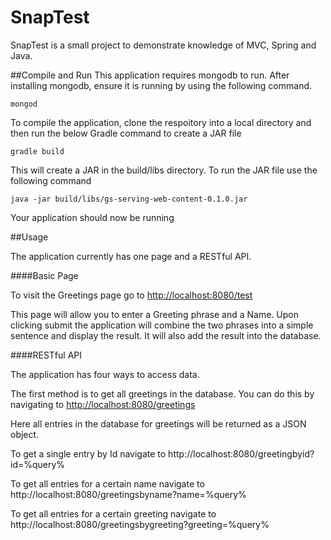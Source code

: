 # SnapTest
SnapTest is a small project to demonstrate knowledge of MVC, Spring and Java.

##Compile and Run
This application requires mongodb to run. After installing mongodb, ensure it is running by using the following command.

`mongod`

To compile the application, clone the respoitory into a local directory and then run the below Gradle command to create a JAR file

`gradle build`

This will create a JAR in the build/libs directory. To run the JAR file use the following command

```java -jar build/libs/gs-serving-web-content-0.1.0.jar```

Your application should now be running

##Usage

The application currently has one page and a RESTful API.

####Basic Page

To visit the Greetings page go to [http://localhost:8080/test](http://localhost:8080/test)

This page will allow you to enter a Greeting phrase and a Name. Upon clicking submit the application will combine the two phrases into a simple sentence and display the result. It will also add the result into the database.

####RESTful API

The application has four ways to access data.

The first method is to get all greetings in the database. You can do this by navigating to [http://localhost:8080/greetings](http://localhost:8080/greetings)

Here all entries in the database for greetings will be returned as a JSON object.

To get a single entry by Id navigate to http://localhost:8080/greetingbyid?id=%query%

To get all entries for a certain name navigate to http://localhost:8080/greetingsbyname?name=%query%

To get all entries for a certain greeting navigate to http://localhost:8080/greetingsbygreeting?greeting=%query%
